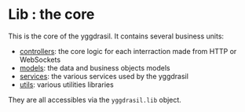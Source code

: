 # Lib : the core

This is the core of the yggdrasil. It contains several business units:
* [controllers](./controllers): the core logic for each interraction made from HTTP or WebSockets
* [models](./models): the data and business objects models
* [services](./services): the various services used by the yggdrasil
* [utils](./utils): various utilities libraries

They are all accessibles via the ```yggdrasil.lib``` object.